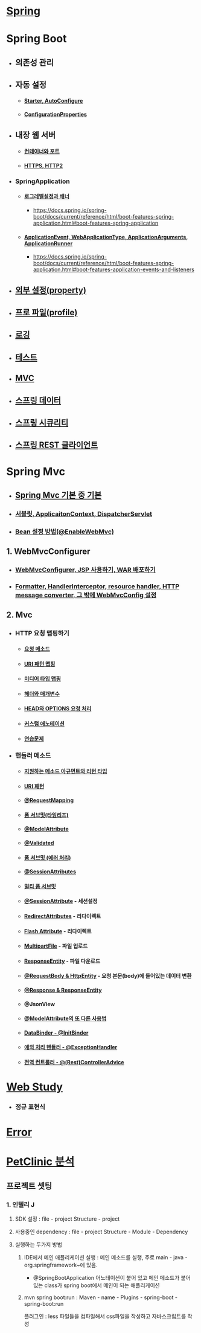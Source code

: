 # [Spring](./Spring/Readme.md)



# Spring Boot

###  

- ## 의존성 관리



- ## 자동 설정
  - #### [Starter, AutoConfigure]()

  - #### [ConfigurationProperties]()

  
  
- ## 내장 웹 서버
  - #### [컨테이너와 포트](./Spring_Boot/AnotherTomcat/Readme.md)

  - #### [HTTPS, HTTP2](./Spring_Boot/HTTPS/Readme.md)



- ### SpringApplication

  - #### [로그레벨설정과 배너](./Spring_Boot/SpringApplication1/Readme.md)

    - https://docs.spring.io/spring-boot/docs/current/reference/html/boot-features-spring-application.html#boot-features-spring-application

  - #### [ApplicationEvent, WebApplicationType, ApplicationArguments, ApplicationRunner](./Spring_Boot/SpringApplication2/Readme.md)

    - https://docs.spring.io/spring-boot/docs/current/reference/html/boot-features-spring-application.html#boot-features-application-events-and-listeners

  

- ## [외부 설정(property)](./Spring_Boot/properties/Readme.md)



- ## [프로 파일(profile)](./Spring_Boot/profile/Readme.md)



- ## [로깅]()



- ## [테스트]()



- ## [MVC]()



- ## [스프링 데이터]()



- ## [스프링 시큐리티]()



- ## [스프링 REST 클라이언트]()



# Spring Mvc



- ## [Spring Mvc 기본 중 기본](./SpringMvc/demospringmvc/Readme.md)



- ### [서블릿, ApplicaitonContext, DispatcherServlet](./SpringMvc/Servlet/Readme.md)



- ### [Bean 설정 방법(@EnableWebMvc)](./Bean설정방법.md)

## 1. WebMvcConfigurer



- ### [WebMvcConfigurer, JSP 사용하기, WAR 배포하기](./SpringMvc/demo-jsp/Readme.md)



- ### [Formatter, HandlerInterceptor, resource handler, HTTP message converter, 그 밖에 WebMvcConfig 설정](./SpringMvc/demobootweb/Readme.md)



## 2. Mvc



- ### HTTP 요청 맵핑하기
  - #### [요청 메소드](./SpringMvc/demo-web-mvc/Readme.md)

  - #### [URI 패턴 맵핑](./SpringMvc/demo-web-mvc/UriPattern.md)

  - #### [미디어 타입 맵핑](./SpringMvc/demo-web-mvc/Media.md)

  - #### [헤더와 매개변수](./SpringMvc/demo-web-mvc/HeaderAndParams.md)

  - #### [HEAD와 OPTIONS 요청 처리](./SpringMvc/demo-web-mvc/HeadAndOptions.md)

  - #### [커스텀 애노테이션](./SpringMvc/demo-web-mvc/Custom.md)

  - #### [연습문제](./SpringMvc/practice1-web-mvc/Readme.md)

- ### 핸들러 메소드

  - #### [지원하는 메소드 아규먼트와 리턴 타입](./SpringMvc/Args_return.md)

  - #### [URI 패턴](./SpringMvc/UriPattern.md)

  - #### [@RequestMapping](./SpringMvc/RequestMapping.md)

  - #### [폼 서브밋(타임리프)](./SpringMvc/form_submit.md)

  - #### [@ModelAttribute](./SpringMvc/ModelAttribute.md)

  - #### [@Validated](./SpringMvc/Validated.md)

  - #### [폼 서브밋 (에러 처리)](./SpringMvc/form_submit_error.md)

  - #### [@SessionAttributes](./SpringMvc/SessionAttributes.md)

  - #### [멀티 폼 서브밋](./SpringMvc/multi_form_submit.md)

  - #### [@SessionAttribute](./SpringMvc/SessionAttribute.md) - 세션설정

  - #### [RedirectAttributes](./SpringMvc/RedirectAttributes.md) - 리다이렉트

  - #### [Flash Attribute](./SpringMvc/Flash_Attributes.md) - 리다이렉트

  - #### [MultipartFile](./SpringMvc/MultipartFile.md) - 파일 업로드

  - #### [ResponseEntity](./SpringMvc/ResponseEntity.md) - 파일 다운로드

  - #### [@RequestBody & HttpEntity](./SpringMvc/RequestBody_HttpEntity.md) - 요청 본문(body)에 들어있는 데이터 변환

  - #### [@Response & ResponseEntity](./SpringMvc/ResponseBody_ResponseEntity.md) 
  
  - #### @JsonView
  
  - #### [@ModelAttribute의 또 다른 사용법](./SpringMvc/@ModelAttribute2.md)
  
  - #### [DataBinder - @InitBinder](./SpringMvc/@initBiner.md)
  
  - #### [에외 처리 핸들러 - @ExceptionHandler](./SpringMvc/@ExceptionHandler.md)
  
  - #### [전역 컨트롤러 - @(Rest)ControllerAdvice](./SpringMvc/@ControllerAdvice.md)



# [Web Study](./Web_Basic/Readme.md)

- ### 정규 표현식



# [Error](./Error/Readme.md)





# [PetClinic 분석](./SpringMvc/PetClinic_Controller.md)





## 프로젝트 셋팅

### 1. 인텔리 J

1. SDK 설정 : file - project Structure - project 

2. 사용중인 dependency : file - project Structure - Module - Dependency

3. 실행하는 두가지 방법

   1. IDE에서 메인 애플리케이션 실행 : 메인 메소드를 실행, 주로 main - java - org.springframework~에 있음.

      - @SpringBootApplication 어노테이션이 붙어 있고 메인 메소드가 붙어 있는 class가 spring boot에서 메인이 되는 애플리케이션

   2. mvn spring boot:run : Maven - name - Plugins - spring-boot - spring-boot:run

      플러그인  : less 파일들을 컴파일해서 css파일을 작성하고 자바스크립트를 작성



